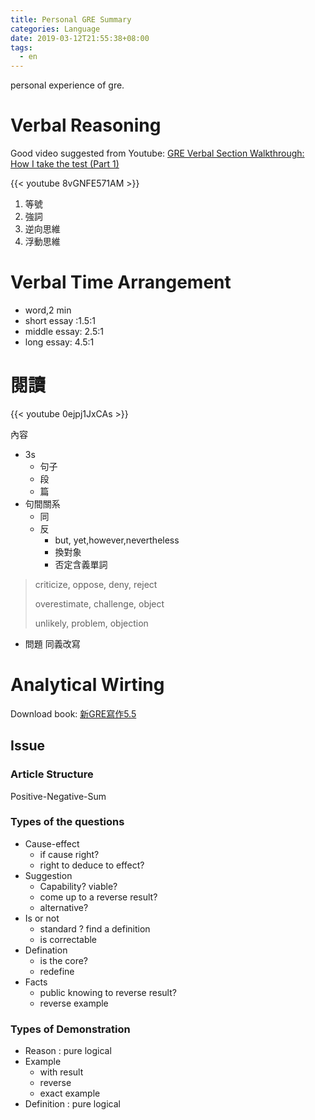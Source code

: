 ```yaml
---
title: Personal GRE Summary
categories: Language
date: 2019-03-12T21:55:38+08:00
tags:
  - en
---
```

personal experience of gre.

# Verbal Reasoning

Good video suggested from Youtube: [GRE Verbal Section Walkthrough: How I take the test (Part 1)](https://www.youtube.com/watch?v=8vGNFE571AM)

{{< youtube 8vGNFE571AM >}}

 1. 等號
 2. 強詞
 3. 逆向思維
 4. 浮動思維

# Verbal Time Arrangement
  - word,2 min
  - short essay :1.5:1
  - middle essay: 2.5:1
  - long essay: 4.5:1

# 閱讀

{{< youtube 0ejpj1JxCAs >}}

內容

- 3s
  - 句子
  - 段
  - 篇
- 句間關系
  - 同
  - 反
    - but, yet,however,nevertheless
    - 換對象
    - 否定含義單詞

> criticize, oppose, deny, reject
> 
> overestimate, challenge, object
> 
> unlikely, problem, objection

- 問題 同義改寫

# Analytical Wirting

Download book: [新GRE寫作5.5](/file/GRE5.5.pdf)

## Issue

### Article Structure

Positive-Negative-Sum

### Types of the questions

- Cause-effect
  - if cause right?
  - right to deduce to effect?
- Suggestion
  - Capability? viable?
  - come up to a reverse result?
  - alternative?
- Is or not
  - standard ? find a definition
  - is correctable
- Defination
  - is the core?
  - redefine
- Facts
  - public knowing to reverse result?
  - reverse example

### Types of Demonstration

- Reason : pure logical
- Example
  - with result
  - reverse
  - exact example
- Definition : pure logical
